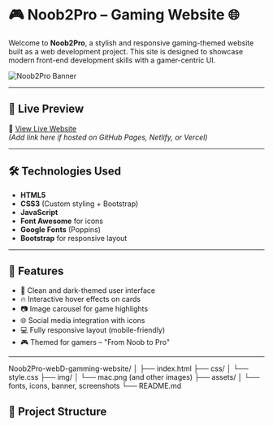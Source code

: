 # 🎮 Noob2Pro – Gaming Website 🌐

Welcome to **Noob2Pro**, a stylish and responsive gaming-themed website built as a web development project. This site is designed to showcase modern front-end development skills with a gamer-centric UI.

![Noob2Pro Banner](https://github.com/digiware-git/Noob2Pro-webD-gamming-website/raw/main/assets/banner.jpg) <!-- Replace with actual image path if banner exists -->

---

## 🚀 Live Preview

🔗 [View Live Website](#)  
*(Add link here if hosted on GitHub Pages, Netlify, or Vercel)*

---

## 🛠️ Technologies Used

- **HTML5**
- **CSS3** (Custom styling + Bootstrap)
- **JavaScript**
- **Font Awesome** for icons
- **Google Fonts** (Poppins)
- **Bootstrap** for responsive layout

---

## 📂 Features

- 🎨 Clean and dark-themed user interface
- 🔥 Interactive hover effects on cards
- 📷 Image carousel for game highlights
- 🌐 Social media integration with icons
- 💻 Fully responsive layout (mobile-friendly)
- 🎮 Themed for gamers – "From Noob to Pro"

---

Noob2Pro-webD-gamming-website/
│
├── index.html
├── css/
│ └── style.css
├── img/
│ └── mac.png (and other images)
├── assets/
│ └── fonts, icons, banner, screenshots
└── README.md
## 📁 Project Structure

